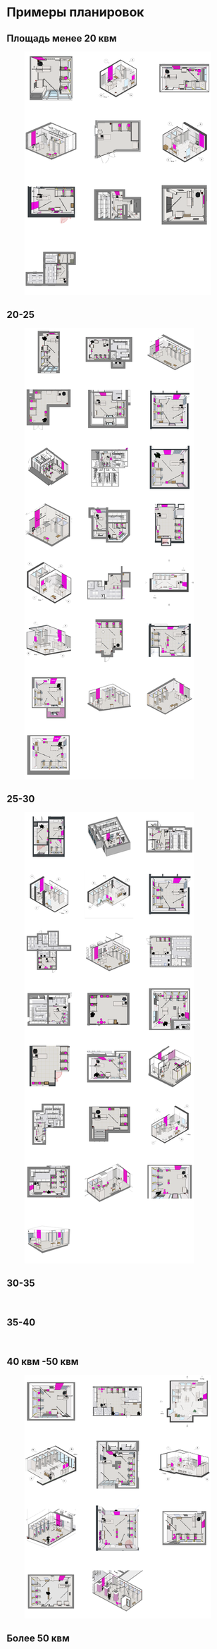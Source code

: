 # Примеры планировок

## Площадь менее **20 квм**&#x20;

<figure><img src="../.gitbook/assets/image (60) (1).png" alt=""><figcaption></figcaption></figure>

## 20-25

<figure><img src="../.gitbook/assets/image (61) (1).png" alt=""><figcaption></figcaption></figure>



## 25-30

<figure><img src="../.gitbook/assets/image (62) (1).png" alt=""><figcaption></figcaption></figure>



## 30-35

<figure><img src="../.gitbook/assets/image (63) (1).png" alt=""><figcaption></figcaption></figure>



## 35-40

<figure><img src="../.gitbook/assets/image (64) (1).png" alt=""><figcaption></figcaption></figure>

## 40 квм -50 квм

<figure><img src="../.gitbook/assets/image (67) (1).png" alt=""><figcaption></figcaption></figure>

## Более 50 квм

<figure><img src="../.gitbook/assets/image (66) (1).png" alt=""><figcaption></figcaption></figure>

